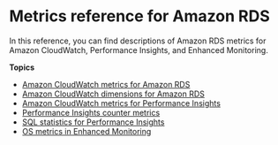 # Metrics reference for Amazon RDS<a name="metrics-reference"></a>

In this reference, you can find descriptions of Amazon RDS metrics for Amazon CloudWatch, Performance Insights, and Enhanced Monitoring\.

**Topics**
+ [Amazon CloudWatch metrics for Amazon RDS](rds-metrics.md)
+ [Amazon CloudWatch dimensions for Amazon RDS](dimensions.md)
+ [Amazon CloudWatch metrics for Performance Insights](USER_PerfInsights.Cloudwatch.md)
+ [Performance Insights counter metrics](USER_PerfInsights_Counters.md)
+ [SQL statistics for Performance Insights](sql-statistics.md)
+ [OS metrics in Enhanced Monitoring](USER_Monitoring-Available-OS-Metrics.md)